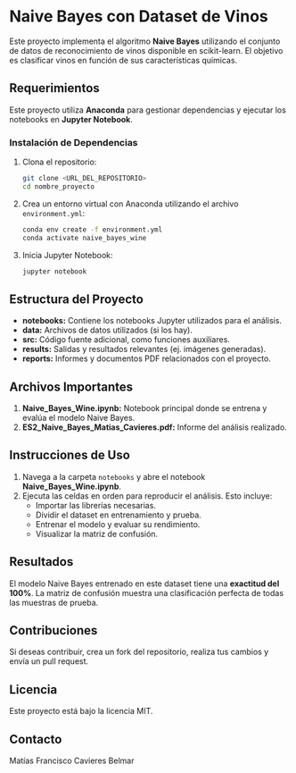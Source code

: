 
# Naive Bayes con Dataset de Vinos

Este proyecto implementa el algoritmo **Naive Bayes** utilizando el conjunto de datos de reconocimiento de vinos disponible en scikit-learn. El objetivo es clasificar vinos en función de sus características químicas.

## Requerimientos
Este proyecto utiliza **Anaconda** para gestionar dependencias y ejecutar los notebooks en **Jupyter Notebook**.

### Instalación de Dependencias
1. Clona el repositorio:
   ```bash
   git clone <URL_DEL_REPOSITORIO>
   cd nombre_proyecto
   ```

2. Crea un entorno virtual con Anaconda utilizando el archivo `environment.yml`:
   ```bash
   conda env create -f environment.yml
   conda activate naive_bayes_wine
   ```

3. Inicia Jupyter Notebook:
   ```bash
   jupyter notebook
   ```

## Estructura del Proyecto
- **notebooks:** Contiene los notebooks Jupyter utilizados para el análisis.
- **data:** Archivos de datos utilizados (si los hay).
- **src:** Código fuente adicional, como funciones auxiliares.
- **results:** Salidas y resultados relevantes (ej. imágenes generadas).
- **reports:** Informes y documentos PDF relacionados con el proyecto.

## Archivos Importantes
1. **Naive_Bayes_Wine.ipynb:** Notebook principal donde se entrena y evalúa el modelo Naive Bayes.
2. **ES2_Naive_Bayes_Matias_Cavieres.pdf:** Informe del análisis realizado.

## Instrucciones de Uso
1. Navega a la carpeta `notebooks` y abre el notebook **Naive_Bayes_Wine.ipynb**.
2. Ejecuta las celdas en orden para reproducir el análisis. Esto incluye:
   - Importar las librerías necesarias.
   - Dividir el dataset en entrenamiento y prueba.
   - Entrenar el modelo y evaluar su rendimiento.
   - Visualizar la matriz de confusión.

## Resultados
El modelo Naive Bayes entrenado en este dataset tiene una **exactitud del 100%**. La matriz de confusión muestra una clasificación perfecta de todas las muestras de prueba.

## Contribuciones
Si deseas contribuir, crea un fork del repositorio, realiza tus cambios y envía un pull request.

## Licencia
Este proyecto está bajo la licencia MIT.

## Contacto
Matías Francisco Cavieres Belmar
